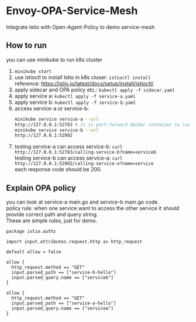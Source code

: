 # Envoy-OPA-Service-Mesh
Integrate Istio with Open-Agent-Policy to demo service-mesh

## How to run
you can use minikube to run k8s cluster
1. `minikube start`
2. use istioctl to install Istio in k8s cluser: `istioctl install`<br>
reference: https://istio.io/latest/docs/setup/install/istioctl/
3. apply sidecar and OPA policy etc.: `kubectl apply -f sidecar.yaml` 
4. apply service a: `kubectl apply -f service-a.yaml`
5. apply service b: `kubectl apply -f service-b.yaml`
6. access service-a or service-b:
   ```bash
   minikube service service-a --url
   http://127.0.0.1:52783 # it is port-forward docker container to localhost
   minikube service service-b --url
   http://127.0.0.1:52992
   ```
7. testing service-a can access service-b: `curl http://127.0.0.1:52783/calling-service-b?name=serviceb` <br>
   testing service-b can access service-a: `curl http://127.0.0.1:52992/calling-service-a?name=service` <br>
   each response code should be 200.

## Explain OPA policy
you can look at service-a main.go and service-b main.go code. <br>
policy rule: when one service want to access the other service it should provide correct path and query string. <br>
These are simple rules, just for demo. <br>
```rego
package istio.authz

import input.attributes.request.http as http_request

default allow = false

allow {
  http_request.method == "GET"
  input.parsed_path == ["service-b-hello"]
  input.parsed_query.name == ["serviceb"]
}

allow {
  http_request.method == "GET"
  input.parsed_path == ["service-a-hello"]
  input.parsed_query.name == ["servicea"]
}
```

